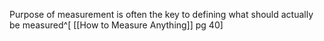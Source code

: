 Purpose of measurement is often the key to defining what should actually be measured^[ [[How to Measure Anything]] pg 40]